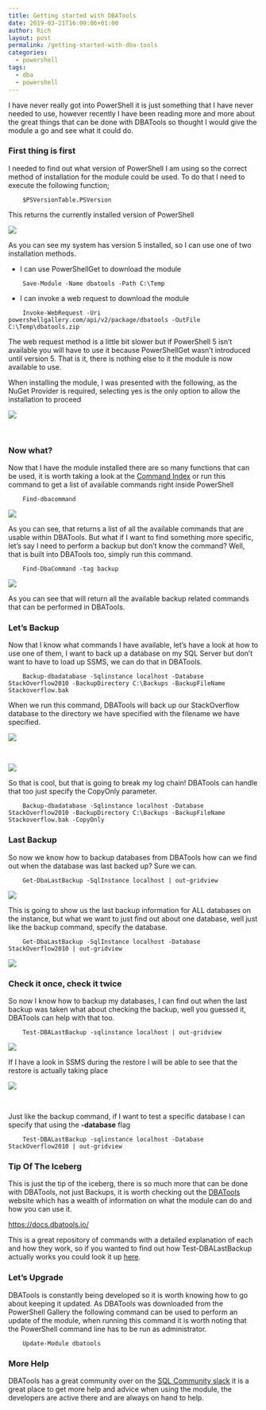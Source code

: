 ```yaml
---
title: Getting started with DBATools
date: 2019-03-21T16:00:06+01:00
author: Rich
layout: post
permalink: /getting-started-with-dba-tools
categories:
  - powershell
tags:
  - dba
  - powershell
---
```

I have never really got into PowerShell it is just something that I have never needed to use, however recently I have been reading more and more about the great things that can be done with DBATools so thought I would give the module a go and see what it could do.

### First thing is first

I needed to find out what version of PowerShell I am using so the correct method of installation for the module could be used. To do that I need to execute the following function;

```
    $PSVersionTable.PSVersion
```

This returns the currently installed version of PowerShell

![](/img/PSVersion.png)

As you can see my system has version 5 installed, so I can use one of two installation methods.

  * I can use PowerShellGet to download the module

```
    Save-Module -Name dbatools -Path C:\Temp
```

  * I can invoke a web request to download the module

```
    Invoke-WebRequest -Uri powershellgallery.com/api/v2/package/dbatools -OutFile C:\Temp\dbatools.zip
```

The web request method is a little bit slower but if PowerShell 5 isn&#8217;t available you will have to use it because PowerShellGet wasn&#8217;t introduced until version 5. That is it, there is nothing else to it the module is now available to use.

When installing the module, I was presented with the following, as the NuGet Provider is required, selecting yes is the only option to allow the installation to proceed

![](/img/PSNuGet.png)

&nbsp;

### Now what?

Now that I have the module installed there are so many functions that can be used, it is worth taking a look at the [Command Index](https://dbatools.io/commands/) or run this command to get a list of available commands right inside PowerShell

```
    Find-dbacommand
```

![](/img/DBACommand.png)

As you can see, that returns a list of all the available commands that are usable within DBATools. But what if I want to find something more specific, let&#8217;s say I need to perform a backup but don&#8217;t know the command? Well, that is built into DBATools too, simply run this command.

```
    Find-DbaCommand -tag backup
```

![](/img/DBACommand-BackupTag.png)

As you can see that will return all the available backup related commands that can be performed in DBATools.

### Let&#8217;s Backup

Now that I know what commands I have available, let&#8217;s have a look at how to use one of them, I want to back up a database on my SQL Server but don&#8217;t want to have to load up SSMS, we can do that in DBATools.

```
    Backup-dbadatabase -Sqlinstance localhost -Database StackOverflow2010 -BackupDirectory C:\Backups -BackupFileName Stackoverflow.bak
```

When we run this command, DBATools will back up our StackOverflow database to the directory we have specified with the filename we have specified.

![](/img/BackupDatabase.png)

&nbsp;

![](/img/BackupDatabase-Done.png)

So that is cool, but that is going to break my log chain! DBATools can handle that too just specify the CopyOnly parameter.

```
    Backup-dbadatabase -Sqlinstance localhost -Database StackOverflow2010 -BackupDirectory C:\Backups -BackupFileName Stackoverflow.bak -CopyOnly
```

### Last Backup

So now we know how to backup databases from DBATools how can we find out when the database was last backed up? Sure we can.

```
    Get-DbaLastBackup -SqlInstance localhost | out-gridview
```

![](/img/LastBackupAll.png)

This is going to show us the last backup information for ALL databases on the instance, but what we want to just find out about one database, well just like the backup command, specify the database.

```
    Get-DbaLastBackup -SqlInstance localhost -Database StackOverflow2010 | out-gridview
```

![](/img/LastBackupSO.png)

### Check it once, check it twice

So now I know how to backup my databases, I can find out when the last backup was taken what about checking the backup, well you guessed it, DBATools can help with that too.

```
    Test-DBALastBackup -sqlinstance localhost | out-gridview
```

![](/img/LastBackupCheck.png)

If I have a look in SSMS during the restore I will be able to see that the restore is actually taking place

![](/img/LastBackupCheck-SSMS.png)

&nbsp;

Just like the backup command, if I want to test a specific database I can specify that using the **-database** flag

```
    Test-DBALastBackup -sqlinstance localhost -Database StackOverflow2010 | out-gridview
```

### Tip Of The Iceberg

This is just the tip of the iceberg, there is so much more that can be done with DBATools, not just Backups, it is worth checking out the [DBATools](https://www.dbatools.io) website which has a wealth of information on what the module can do and how you can use it.

<https://docs.dbatools.io/>

This is a great repository of commands with a detailed explanation of each and how they work, so if you wanted to find out how Test-DBALastBackup actually works you could look it up [here](https://docs.dbatools.io/#Test-DbaLastBackup).

### Let&#8217;s Upgrade

DBATools is constantly being developed so it is worth knowing how to go about keeping it updated. As DBATools was downloaded from the PowerShell Gallery the following command can be used to perform an update of the module, when running this command it is worth noting that the PowerShell command line has to be run as administrator.

```
    Update-Module dbatools
```

### More Help

DBATools has a great community over on the [SQL Community slack](https://dbatools.io/slack/) it is a great place to get more help and advice when using the module, the developers are active there and are always on hand to help.